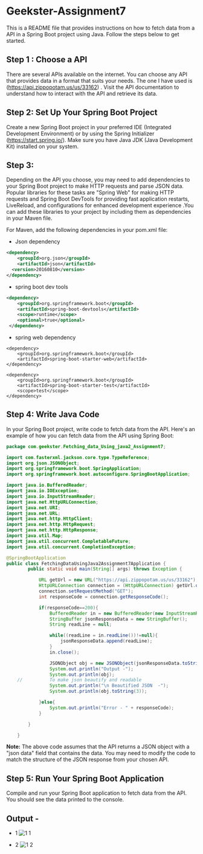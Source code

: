 # Geekster-Assignment7

This is a README file that provides instructions on how to fetch data from a  API in a Spring Boot project using Java.
Follow the steps below to get started.

## Step 1 :  Choose a API
There are several APIs available on the internet.
You can choose any API that provides data in a format that suits your needs. 
The one I have used is (https://api.zippopotam.us/us/33162) .
Visit the API documentation to understand how to interact with the API and retrieve its data.

## Step 2: Set Up Your Spring Boot Project
Create a new Spring Boot project in your preferred IDE (Integrated Development Environment) or 
by using the Spring Initializer (https://start.spring.io/). 
Make sure you have Java JDK (Java Development Kit) installed on your system.

## Step 3: 
Depending on the API you choose, 
you may need to add dependencies to your Spring Boot project to make HTTP requests and parse JSON data.
Popular libraries for these tasks are "Spring Web" for making HTTP requests and Spring Boot DevTools for providing fast application restarts, LiveReload, and configurations 
for enhanced development experience .You can add these libraries to your project by including them as 
dependencies in your Maven file.<br>

For Maven, add the following dependencies in your pom.xml file:

* Json dependency
```xml - json dependency
<dependency>
	<groupId>org.json</groupId>
	<artifactId>json</artifactId>
  <version>20160810</version>
</dependency>
```

* spring boot dev tools
```xml - spring boot dev tools dependency
<dependency>
	<groupId>org.springframework.boot</groupId>
	<artifactId>spring-boot-devtools</artifactId>
	<scope>runtime</scope>
	<optional>true</optional>
 </dependency>
```

* spring web dependency 
```
<dependency>
	<groupId>org.springframework.boot</groupId>
	<artifactId>spring-boot-starter-web</artifactId>
</dependency>

<dependency>
	<groupId>org.springframework.boot</groupId>
	<artifactId>spring-boot-starter-test</artifactId>
	<scope>test</scope>
</dependency>
```

## Step 4: Write Java Code
In your Spring Boot project, write code to fetch data from the API.
Here's an example of how you can fetch data from the API using Spring Boot:

```Java
package com.geekster.Fetching_data_Using_java2_Assignment7;

import com.fasterxml.jackson.core.type.TypeReference;
import org.json.JSONObject;
import org.springframework.boot.SpringApplication;
import org.springframework.boot.autoconfigure.SpringBootApplication;

import java.io.BufferedReader;
import java.io.IOException;
import java.io.InputStreamReader;
import java.net.HttpURLConnection;
import java.net.URI;
import java.net.URL;
import java.net.http.HttpClient;
import java.net.http.HttpRequest;
import java.net.http.HttpResponse;
import java.util.Map;
import java.util.concurrent.CompletableFuture;
import java.util.concurrent.CompletionException;

@SpringBootApplication
public class FetchingDataUsingJava2Assignment7Application {
		public static void main(String[] args) throws Exception {

			URL getUrl = new URL("https://api.zippopotam.us/us/33162");
			HttpURLConnection connection = (HttpURLConnection) getUrl.openConnection();
			connection.setRequestMethod("GET");
			int responseCode = connection.getResponseCode();

			if(responseCode==200){
				BufferedReader in = new BufferedReader(new InputStreamReader((connection.getInputStream())));
				StringBuffer jsonResponseData = new StringBuffer();
				String readLine = null;

				while((readLine = in.readLine())!=null){
					jsonResponseData.append(readLine);
				}
				in.close();

				JSONObject obj = new JSONObject(jsonResponseData.toString());
				System.out.println("Output -");
				System.out.println(obj);
	//			To make json beautify and readable
				System.out.println("\n Beautified JSON  -");
				System.out.println(obj.toString(3));

			}else{
				System.out.println("Error - " + responseCode);
			}

		}

	}

```

**Note:** The above code assumes that the API returns a JSON object with a "json data" field that contains the data. 
You may need to modify the code to match the structure of the JSON response from your chosen API.

## Step 5: Run Your Spring Boot Application
Compile and run your Spring Boot application to fetch data from the API. 
You should see the data printed to the console.

## Output - 
* 1 ![1 1](https://user-images.githubusercontent.com/106467389/231467125-9964ecb0-63b2-4455-b9ac-6ee049906d61.png)

* 2 ![1 2](https://user-images.githubusercontent.com/106467389/231467292-f3b1fe46-9048-40b0-9b2f-4569be40772e.png)





